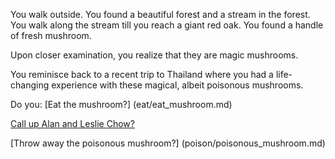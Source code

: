 You walk outside. You found a beautiful forest and a stream in the forest. You walk along the stream 
till you reach a giant red oak. You found a handle of fresh mushroom.

Upon closer examination, you realize that they are magic mushrooms.

You reminisce back to a recent trip to Thailand where you had a life-changing experience with these magical,
albeit poisonous mushrooms.

Do you:
[Eat the mushroom?] (eat/eat_mushroom.md)

[Call up Alan and Leslie Chow?](call_alan/transported.md)

[Throw away the poisonous mushroom?] (poison/poisonous_mushroom.md)